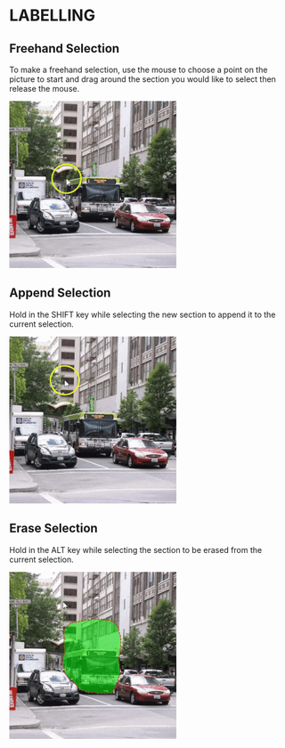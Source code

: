 # LABELLING

## Freehand Selection
To make a freehand selection, use the mouse to choose a point on the picture to start and drag around the section you would like to select then release the mouse.

![Freehand](./visuals/freehand.gif)

## Append Selection
Hold in the SHIFT key while selecting the new section to append it to the current selection.

![Append](./visuals/append.gif)

## Erase Selection
Hold in the ALT key while selecting the section to be erased from the current selection.

![Erase](./visuals/erase.gif)